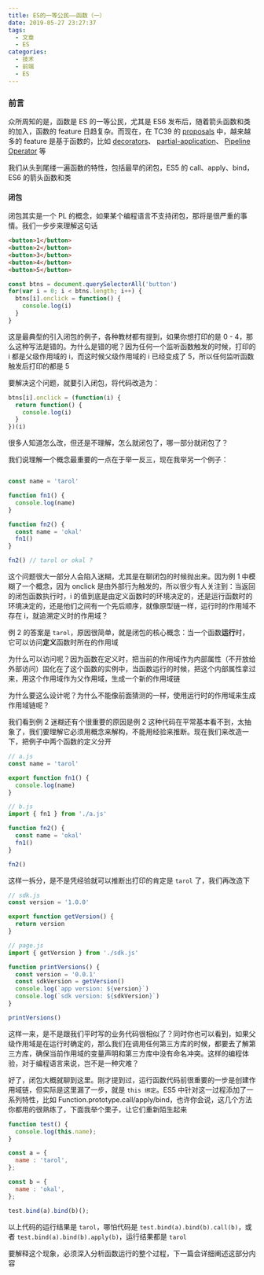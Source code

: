 ```yaml
---
title: ES的一等公民——函数（一）
date: 2019-05-27 23:27:37
tags:
  - 文章
  - ES
categories:
  - 技术
  - 前端
  - ES
---
```


### 前言

众所周知的是，函数是 ES 的一等公民，尤其是 ES6 发布后，随着箭头函数和类的加入，函数的 feature 日趋复杂。而现在，在 TC39 的 [proposals](https://github.com/tc39/proposals) 中，越来越多的 feature 是基于函数的，比如 [decorators](https://github.com/tc39/proposal-decorators)、 [partial-application](https://github.com/tc39/proposal-partial-application)、 [Pipeline Operator](https://github.com/tc39/proposal-pipeline-operator) 等

我们从头到尾缕一遍函数的特性，包括最早的闭包，ES5 的 call、apply、bind，ES6 的箭头函数和类

#### 闭包

闭包其实是一个 PL 的概念，如果某个编程语言不支持闭包，那将是很严重的事情。我们一步步来理解这句话

```html
<button>1</button>
<button>2</button>
<button>3</button>
<button>4</button>
<button>5</button>
```

```js
const btns = document.querySelectorAll('button')
for(var i = 0; i < btns.length; i++) {
  btns[i].onclick = function() {
    console.log(i)
  }
}
```

这是最典型的引入闭包的例子，各种教材都有提到，如果你想打印的是 0 - 4，那么这种写法是错的。为什么是错的呢？因为任何一个监听函数触发的时候，打印的 i 都是父级作用域的 i，而这时候父级作用域的 i 已经变成了 5，所以任何监听函数触发后打印的都是 5

要解决这个问题，就要引入闭包，将代码改造为：

```js
btns[i].onclick = (function(i) {
  return function() {
    console.log(i)
  }
})(i)
```

很多人知道怎么改，但还是不理解，怎么就闭包了，哪一部分就闭包了？

我们说理解一个概念最重要的一点在于举一反三，现在我举另一个例子：

```js

const name = 'tarol'

function fn1() {
  console.log(name)
}

function fn2() {
  const name = 'okal'
  fn1()
}

fn2() // tarol or okal ?
```

这个问题很大一部分人会陷入迷糊，尤其是在聊闭包的时候抛出来。因为例 1 中模糊了一个概念，因为 onclick 是由外部行为触发的，所以很少有人关注到：当返回的闭包函数执行时，i 的值到底是由定义函数时的环境决定的，还是运行函数时的环境决定的，还是他们之间有一个先后顺序，就像原型链一样，运行时的作用域不存在 i，就追溯定义时的作用域？

例 2 的答案是 `tarol`，原因很简单，就是闭包的核心概念：当一个函数**运行**时，它可以访问**定义**函数时所在的作用域

为什么可以访问呢？因为函数在定义时，把当前的作用域作为内部属性（不开放给外部访问）固化在了这个函数的实例中，当函数运行的时候，把这个内部属性拿过来，用这个作用域作为父作用域，生成一个新的作用域链

为什么要这么设计呢？为什么不能像前面猜测的一样，使用运行时的作用域来生成作用域链呢？

我们看到例 2 迷糊还有个很重要的原因是例 2 这种代码在平常基本看不到，太抽象了，我们要理解它必须用概念来解构，不能用经验来推断。现在我们来改造一下，把例子中两个函数的定义分开

```js
// a.js
const name = 'tarol'

export function fn1() {
  console.log(name)
}
```

```js
// b.js
import { fn1 } from './a.js'

function fn2() {
  const name = 'okal'
  fn1()
}

fn2()
```

这样一拆分，是不是凭经验就可以推断出打印的肯定是 `tarol` 了，我们再改造下

```js
// sdk.js
const version = '1.0.0'

export function getVersion() {
  return version
}
```

```js
// page.js
import { getVersion } from './sdk.js'

function printVersions() {
  const version = '0.0.1'
  const sdkVersion = getVersion()
  console.log(`app version: ${version}`)
  console.log(`sdk version: ${sdkVersion}`)
}

printVersions()
```

这样一来，是不是跟我们平时写的业务代码很相似了？同时你也可以看到，如果父级作用域是在运行时确定的，那么我们在调用任何第三方库的时候，都要去了解第三方库，确保当前作用域的变量声明和第三方库中没有命名冲突。这样的编程体验，对于编程语言来说，岂不是一种灾难？

好了，闭包大概就聊到这里。刚才提到过，运行函数代码前很重要的一步是创建作用域链，但实际是这里漏了一步，就是 `this 绑定`。ES5 中针对这一过程添加了一系列特性，比如 Function.prototype.call/apply/bind，也许你会说，这几个方法你都用的很熟练了，下面我举个栗子，让它们重新陌生起来

```js
function test() {
  console.log(this.name);
}

const a = {
  name : 'tarol',
};

const b = {
  name : 'okal',
};

test.bind(a).bind(b)();
```

以上代码的运行结果是 `tarol`，哪怕代码是 `test.bind(a).bind(b).call(b)`，或者 `test.bind(a).bind(b).apply(b)`，运行结果都是 `tarol`

要解释这个现象，必须深入分析函数运行的整个过程，下一篇会详细阐述这部分内容